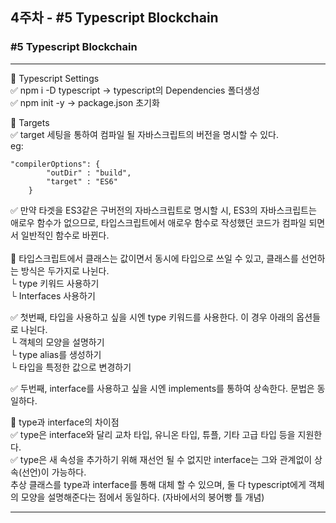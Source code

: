 ## 4주차 - #5 Typescript Blockchain

### #5 Typescript Blockchain <br>
***
📌 Typescript Settings <br>
✅ npm i -D typescript -> typescript의 Dependencies 폴더생성 <br>
✅ npm init -y -> package.json 초기화 <br>

📌 Targets <br>
✅ target 세팅을 통하여 컴파일 될 자바스크립트의 버전을 명시할 수 있다. <br>
 eg: 
```
"compilerOptions": {
        "outDir" : "build",
        "target" : "ES6"
    }
```
✅ 만약 타겟을 ES3같은 구버전의 자바스크립트로 명시할 시, ES3의 자바스크립트는 애로우 함수가 없으므로, 타입스크립트에서 애로우 함수로 작성했던 코드가 컴파일 되면서 일반적인 함수로 바뀐다. <br>
<br>
📌 타입스크립트에서 클래스는 값이면서 동시에 타입으로 쓰일 수 있고, 클래스를 선언하는 방식은 두가지로 나뉜다. <br>
└ type 키워드 사용하기 <br>
└ Interfaces 사용하기 <br>

✅ 첫번째, 타입을 사용하고 싶을 시엔 type 키워드를 사용한다. 이 경우 아래의 옵션들로 나뉜다. <br>
└ 객체의 모양을 설명하기 <br>
└ type alias를 생성하기 <br>
└ 타입을 특정한 값으로 변경하기 <br>

✅ 두번째, interface를 사용하고 싶을 시엔 implements를 통하여 상속한다. 문법은 동일하다. <br>

📌 type과 interface의 차이점 <br>
✅ type은 interface와 달리 교차 타입, 유니온 타입, 튜플, 기타 고급 타입 등을 지원한다. <br>
✅ type은 새 속성을 추가하기 위해 재선언 될 수 없지만 interface는 그와 관계없이 상속(선언)이 가능하다. <br>
추상 클래스를 type과 interface를 통해 대체 할 수 있으며, 둘 다 typescript에게 객체의 모양을 설명해준다는 점에서 동일하다. (자바에서의 붕어빵 틀 개념) <br>
*** 
